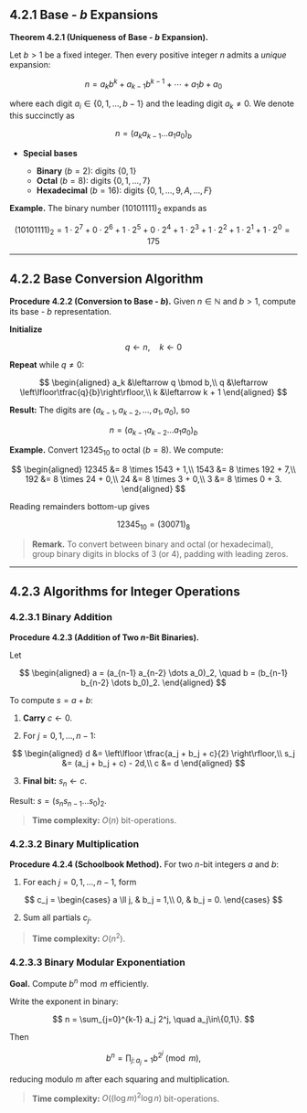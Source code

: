 ## 4.2.1 Base - $b$ Expansions

**Theorem 4.2.1 (Uniqueness of Base - $b$ Expansion).**

Let $b>1$ be a fixed integer. Then every positive integer $n$ admits a *unique* expansion:

$$
 n = a_k b^k + a_{k-1} b^{k-1} + \cdots + a_1 b + a_0
$$

where each digit $a_i \in \{0,1,\dots,b-1\}$ and the leading digit $a_k \neq 0$. We denote this succinctly as

$$
 n = (a_k a_{k-1} \dots a_1 a_0)_b
$$

* **Special bases**

  * **Binary** ($b=2$): digits $\{0,1\}$
  * **Octal** ($b=8$): digits $\{0,1,\dots,7\}$
  * **Hexadecimal** ($b=16$): digits $\{0,1,\dots,9,A,\dots,F\}$

**Example.** The binary number $(10101111)_2$ expands as

$$
 (10101111)_2 = 1\cdot2^7 + 0\cdot2^6 + 1\cdot2^5 + 0\cdot2^4 + 1\cdot2^3 + 1\cdot2^2 + 1\cdot2^1 + 1\cdot2^0 = 175
$$

---

## 4.2.2 Base Conversion Algorithm

**Procedure 4.2.2 (Conversion to Base - $b$).** Given $n\in\mathbb{N}$ and $b>1$, compute its base - $b$ representation.

**Initialize**

$$
q \leftarrow n,
\quad k \leftarrow 0
$$

**Repeat** while $q \neq 0$:

$$
\begin{aligned}
a_k &\leftarrow q \bmod b,\\
q   &\leftarrow \left\lfloor\tfrac{q}{b}\right\rfloor,\\
k   &\leftarrow k + 1
\end{aligned}
$$

**Result:** The digits are $(a_{k-1},a_{k-2},\dots,a_1,a_0)$, so

$$
n = (a_{k-1} a_{k-2} \dots a_1 a_0)_b
$$

**Example.** Convert $12345_{10}$ to octal ($b=8$). We compute:

$$
\begin{aligned}
12345 &= 8 \times 1543 + 1,\\
1543  &= 8 \times 192  + 7,\\
192   &= 8 \times 24   + 0,\\
24    &= 8 \times 3    + 0,\\
3     &= 8 \times 0    + 3.
\end{aligned}
$$

Reading remainders bottom-up gives

$$
12345_{10} = (30071)_8
$$

> **Remark.** To convert between binary and octal (or hexadecimal), group binary digits in blocks of 3 (or 4), padding with leading zeros.

---

## 4.2.3 Algorithms for Integer Operations

### 4.2.3.1 Binary Addition

**Procedure 4.2.3 (Addition of Two $n$-Bit Binaries).**

Let


$$
\begin{aligned}
a = (a_{n-1} a_{n-2} \dots a_0)_2, \quad b = (b_{n-1} b_{n-2} \dots b_0)_2.
\end{aligned}
$$


To compute $s = a + b$:

1. **Carry** $c \leftarrow 0$.

2. For $j = 0,1,\dots,n-1$:

$$
\begin{aligned}
d   &= \left\lfloor \tfrac{a_j + b_j + c}{2} \right\rfloor,\\
s_j &= (a_j + b_j + c) - 2d,\\
c   &= d
\end{aligned}
$$

3. **Final bit:** $s_n \leftarrow c$.

Result: $s = (s_n s_{n-1}\dots s_0)_2$.

> **Time complexity:** $O(n)$ bit-operations.

### 4.2.3.2 Binary Multiplication

**Procedure 4.2.4 (Schoolbook Method).** For two $n$-bit integers $a$ and $b$:

1. For each $j=0,1,\dots,n-1$, form

$$
c_j = \begin{cases}
 a \ll j, & b_j = 1,\\
 0,        & b_j = 0.
\end{cases}
$$

2. Sum all partials $c_j$.

> **Time complexity:** $O(n^2)$.

### 4.2.3.3 Binary Modular Exponentiation

**Goal.** Compute $b^n \bmod m$ efficiently.

Write the exponent in binary:

$$
 n = \sum_{j=0}^{k-1} a_j 2^j,
 \quad a_j\in\{0,1\}.
$$

Then

$$
 b^n = \prod_{j:\,a_j=1} b^{2^j} \pmod{m},
$$

reducing modulo $m$ after each squaring and multiplication.

> **Time complexity:** $O((\log m)^2 \log n)$ bit-operations.
